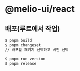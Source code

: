 # @melio-ui/react

## 배포(루트에서 작업)

```sh
$ pnpm build
$ pnpm changeset
// 배포할 패키지 선택하고 버전 선택

$ pnpm run version
$ pnpm release
```
